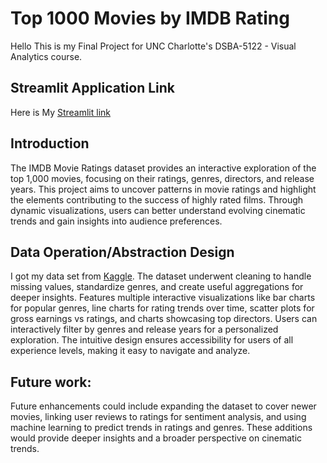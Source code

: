 # Top 1000 Movies by IMDB Rating
Hello This is my Final Project for UNC Charlotte's DSBA-5122 - Visual Analytics course.

## Streamlit Application Link
Here is My [Streamlit link](https://amrutha-varshini-final-va-app.streamlit.app/)

## Introduction
The IMDB Movie Ratings dataset provides an interactive exploration of the top 1,000 movies, focusing on their ratings, genres, directors, and release years. This project aims to uncover patterns in movie ratings and highlight the elements contributing to the success of highly rated films. Through dynamic visualizations, users can better understand evolving cinematic trends and gain insights into audience preferences.

## Data Operation/Abstraction Design

I got my data set from [Kaggle](https://www.kaggle.com/datasets/harshitshankhdhar/imdb-dataset-of-top-1000-movies-and-tv-shows). The dataset underwent cleaning to handle missing values, standardize genres, and create useful aggregations for deeper insights. Features multiple interactive visualizations like bar charts for popular genres, line charts for rating trends over time, scatter plots for gross earnings vs ratings, and charts showcasing top directors. Users can interactively filter by genres and release years for a personalized exploration. The intuitive design ensures accessibility for users of all experience levels, making it easy to navigate and analyze.

## Future work:
Future enhancements could include expanding the dataset to cover newer movies, linking user reviews to ratings for sentiment analysis, and using machine learning to predict trends in ratings and genres. These additions would provide deeper insights and a broader perspective on cinematic trends.
